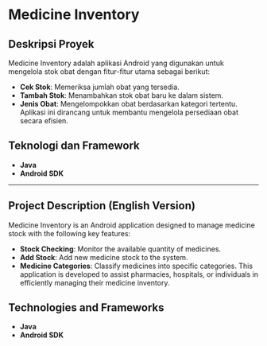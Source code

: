 # Medicine Inventory

## Deskripsi Proyek

Medicine Inventory adalah aplikasi Android yang digunakan untuk mengelola stok obat dengan fitur-fitur utama sebagai berikut:
- **Cek Stok**: Memeriksa jumlah obat yang tersedia.
- **Tambah Stok**: Menambahkan stok obat baru ke dalam sistem.
- **Jenis Obat**: Mengelompokkan obat berdasarkan kategori tertentu.
Aplikasi ini dirancang untuk membantu mengelola persediaan obat secara efisien.

## Teknologi dan Framework
- **Java**
- **Android SDK**

---

## Project Description (English Version)

Medicine Inventory is an Android application designed to manage medicine stock with the following key features:
- **Stock Checking**: Monitor the available quantity of medicines.
- **Add Stock**: Add new medicine stock to the system.
- **Medicine Categories**: Classify medicines into specific categories.
This application is developed to assist pharmacies, hospitals, or individuals in efficiently managing their medicine inventory.

## Technologies and Frameworks
- **Java**
- **Android SDK**
